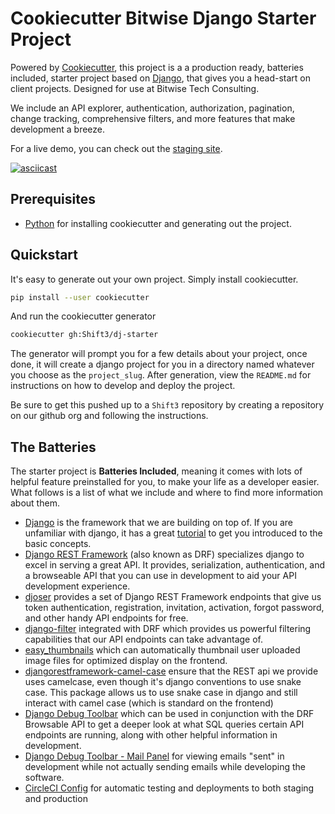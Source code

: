 # Cookiecutter Bitwise Django Starter Project

Powered by [Cookiecutter](https://github.com/cookiecutter/cookiecutter), this project is a a production ready, batteries included, starter project based on [Django](https://www.djangoproject.com/), that gives you a head-start on client projects. Designed for use at Bitwise Tech Consulting.

We include an API explorer, authentication, authorization, pagination, change tracking, comprehensive filters, and more features that make development a breeze.

For a live demo, you can check out the [staging site](https://react-dj-staging.shift3sandbox.com).

[![asciicast](https://asciinema.org/a/BxSb6BFQPei4Q9sRkTSNfYbwP.svg)](https://asciinema.org/a/BxSb6BFQPei4Q9sRkTSNfYbwP)

## Prerequisites

* [Python](https://www.python.org/) for installing cookiecutter and generating out the project.

## Quickstart

It's easy to generate out your own project. Simply install cookiecutter.
```bash
pip install --user cookiecutter
```

And run the cookiecutter generator
```bash
cookiecutter gh:Shift3/dj-starter
```

The generator will prompt you for a few details about your project, once done, it will create a django project for you in a directory named whatever you choose as the `project_slug`. After generation, view the `README.md` for instructions on how to develop and deploy the project.

Be sure to get this pushed up to a `Shift3` repository by creating a repository on our github org and following the instructions.

## The Batteries

The starter project is **Batteries Included**, meaning it comes with lots of helpful feature preinstalled for you, to make your life as a developer easier. What follows is a list of what we include and where to find more information about them.

* [Django](https://www.djangoproject.com/) is the framework that we are building on top of. If you are unfamiliar with django, it has a great [tutorial](https://www.djangoproject.com/start/) to get you introduced to the basic concepts.
* [Django REST Framework](https://www.django-rest-framework.org/) (also known as DRF) specializes django to excel in serving a great API. It provides, serialization, authentication, and a browseable API that you can use in development to aid your API development experience.
* [djoser](https://djoser.readthedocs.io/en/latest/introduction.html) provides a set of Django REST Framework endpoints that give us token authentication, registration, invitation, activation, forgot password, and other handy API endpoints for free.
* [django-filter](https://django-filter.readthedocs.io/) integrated with DRF which provides us powerful filtering capabilities that our API endpoints can take advantage of.
* [easy_thumbnails](https://github.com/SmileyChris/easy-thumbnails) which can automatically thumbnail user uploaded image files for optimized display on the frontend.
* [djangorestframework-camel-case](https://github.com/vbabiy/djangorestframework-camel-case) ensure that the REST api we provide uses camelcase, even though it's django conventions to use snake case. This package allows us to use snake case in django and still interact with camel case (which is standard on the frontend)
* [Django Debug Toolbar](https://django-debug-toolbar.readthedocs.io/en/latest/) which can be used in conjunction with the DRF Browsable API to get a deeper look at what SQL queries certain API endpoints are running, along with other helpful information in development.
* [Django Debug Toolbar - Mail Panel](https://github.com/scuml/django-mail-panel) for viewing emails "sent" in development while not actually sending emails while developing the software.
* [CircleCI Config](https://circleci.com/) for automatic testing and deployments to both staging and production

